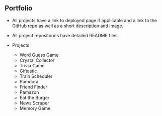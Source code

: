 ## Portfolio

* All projects have a link to deployed page if applicable and a link to the GitHub repo as well as a short description and image.

* All project repositories have detailed README files.

* Projects
    * Word Guess Game
    * Crystal Collector
    * Trivia Game
    * Giftastic
    * Train Scheduler
    * Pamdora
    * Friend Finder
    * Pamazon
    * Eat the Burger
    * News Scraper
    * Memory Game


